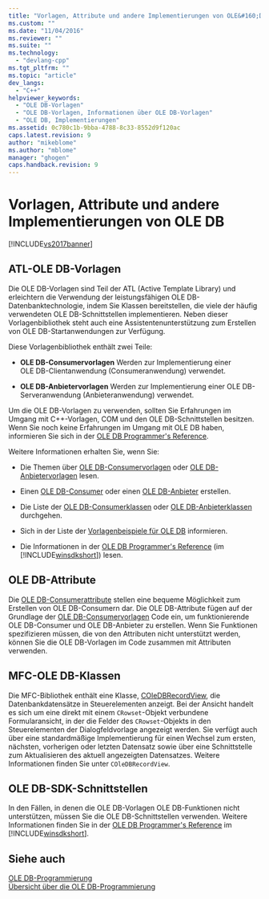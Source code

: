 ```yaml
---
title: "Vorlagen, Attribute und andere Implementierungen von OLE&#160;DB | Microsoft Docs"
ms.custom: ""
ms.date: "11/04/2016"
ms.reviewer: ""
ms.suite: ""
ms.technology: 
  - "devlang-cpp"
ms.tgt_pltfrm: ""
ms.topic: "article"
dev_langs: 
  - "C++"
helpviewer_keywords: 
  - "OLE DB-Vorlagen"
  - "OLE DB-Vorlagen, Informationen über OLE DB-Vorlagen"
  - "OLE DB, Implementierungen"
ms.assetid: 0c780c1b-9bba-4788-8c33-8552d9f120ac
caps.latest.revision: 9
author: "mikeblome"
ms.author: "mblome"
manager: "ghogen"
caps.handback.revision: 9
---
```

# Vorlagen, Attribute und andere Implementierungen von OLE&#160;DB
[!INCLUDE[vs2017banner](../../assembler/inline/includes/vs2017banner.md)]

## ATL\-OLE DB\-Vorlagen  
 Die OLE DB\-Vorlagen sind Teil der ATL \(Active Template Library\) und erleichtern die Verwendung der leistungsfähigen OLE DB\-Datenbanktechnologie, indem Sie Klassen bereitstellen, die viele der häufig verwendeten OLE DB\-Schnittstellen implementieren.  Neben dieser Vorlagenbibliothek steht auch eine Assistentenunterstützung zum Erstellen von OLE DB\-Startanwendungen zur Verfügung.  
  
 Diese Vorlagenbibliothek enthält zwei Teile:  
  
-   **OLE DB\-Consumervorlagen** Werden zur Implementierung einer OLE DB\-Clientanwendung \(Consumeranwendung\) verwendet.  
  
-   **OLE DB\-Anbietervorlagen** Werden zur Implementierung einer OLE DB\-Serveranwendung \(Anbieteranwendung\) verwendet.  
  
 Um die OLE DB\-Vorlagen zu verwenden, sollten Sie Erfahrungen im Umgang mit C\+\+\-Vorlagen, COM und den OLE DB\-Schnittstellen besitzen.  Wenn Sie noch keine Erfahrungen im Umgang mit OLE DB haben, informieren Sie sich in der [OLE DB Programmer's Reference](https://msdn.microsoft.com/en-us/library/ms713643.aspx).  
  
 Weitere Informationen erhalten Sie, wenn Sie:  
  
-   Die Themen über [OLE DB\-Consumervorlagen](../../data/oledb/ole-db-consumer-templates-cpp.md) oder [OLE DB\-Anbietervorlagen](../../data/oledb/ole-db-provider-templates-cpp.md) lesen.  
  
-   Einen [OLE DB\-Consumer](../../data/oledb/creating-an-ole-db-consumer.md) oder einen [OLE DB\-Anbieter](../../data/oledb/creating-an-ole-db-provider.md) erstellen.  
  
-   Die Liste der [OLE DB\-Consumerklassen](../../data/oledb/ole-db-consumer-templates-reference.md) oder [OLE DB\-Anbieterklassen](../../data/oledb/ole-db-provider-templates-reference.md) durchgehen.  
  
-   Sich in der Liste der [Vorlagenbeispiele für OLE DB](assetId:///08958863-0b5f-41ad-ae99-fca7440c553c) informieren.  
  
-   Die Informationen in der [OLE DB Programmer's Reference](https://msdn.microsoft.com/en-us/library/ms713643.aspx) \(im [!INCLUDE[winsdkshort](../../atl/reference/includes/winsdkshort_md.md)]\) lesen.  
  
## OLE DB\-Attribute  
 Die [OLE DB\-Consumerattribute](../../windows/ole-db-consumer-attributes.md) stellen eine bequeme Möglichkeit zum Erstellen von OLE DB\-Consumern dar.  Die OLE DB\-Attribute fügen auf der Grundlage der [OLE DB\-Consumervorlagen](../../data/oledb/ole-db-consumer-templates-reference.md) Code ein, um funktionierende OLE DB\-Consumer und OLE DB\-Anbieter zu erstellen.  Wenn Sie Funktionen spezifizieren müssen, die von den Attributen nicht unterstützt werden, können Sie die OLE DB\-Vorlagen im Code zusammen mit Attributen verwenden.  
  
## MFC\-OLE DB\-Klassen  
 Die MFC\-Bibliothek enthält eine Klasse, [COleDBRecordView](../../mfc/reference/coledbrecordview-class.md), die Datenbankdatensätze in Steuerelementen anzeigt.  Bei der Ansicht handelt es sich um eine direkt mit einem `CRowset`\-Objekt verbundene Formularansicht, in der die Felder des `CRowset`\-Objekts in den Steuerelementen der Dialogfeldvorlage angezeigt werden.  Sie verfügt auch über eine standardmäßige Implementierung für einen Wechsel zum ersten, nächsten, vorherigen oder letzten Datensatz sowie über eine Schnittstelle zum Aktualisieren des aktuell angezeigten Datensatzes.  Weitere Informationen finden Sie unter `COleDBRecordView`.  
  
## OLE DB\-SDK\-Schnittstellen  
 In den Fällen, in denen die OLE DB\-Vorlagen OLE DB\-Funktionen nicht unterstützen, müssen Sie die OLE DB\-Schnittstellen verwenden.  Weitere Informationen finden Sie in der [OLE DB Programmer's Reference](https://msdn.microsoft.com/en-us/library/ms713643.aspx) im [!INCLUDE[winsdkshort](../../atl/reference/includes/winsdkshort_md.md)].  
  
## Siehe auch  
 [OLE DB\-Programmierung](../../data/oledb/ole-db-programming.md)   
 [Übersicht über die OLE DB\-Programmierung](../../data/oledb/ole-db-programming-overview.md)